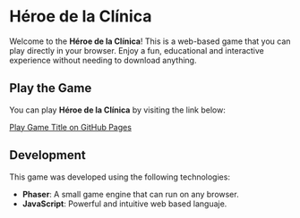 # Héroe de la Clínica

Welcome to the **Héroe de la Clínica**! This is a web-based game that you can play directly in your browser. Enjoy a fun, educational and interactive experience without needing to download anything.

## Play the Game
You can play **Héroe de la Clínica** by visiting the link below:

[Play Game Title on GitHub Pages](https://valentinbarrionuevo.github.io/Heroe_de_la_clinica/)


## Development
This game was developed using the following technologies:
- **Phaser**: A small game engine that can run on any browser.
- **JavaScript**: Powerful and intuitive web based languaje.
